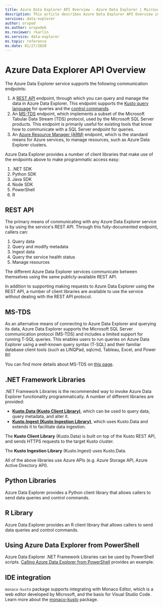 ```yaml
---
title: Azure Data Explorer API Overview - Azure Data Explorer | Microsoft Docs
description: This article describes Azure Data Explorer API Overview in Azure Data Explorer.
services: data-explorer
author: orspod
ms.author: orspodek
ms.reviewer: rkarlin
ms.service: data-explorer
ms.topic: reference
ms.date: 01/27/2020
---
```

# Azure Data Explorer API Overview

The Azure Data Explorer service supports the following communication endpoints:

1. A [REST API](#rest-api) endpoint, through which you can query and manage the data in Azure Data Explorer.
   This endpoint supports the [Kusto query language](../query/index.md) for queries
   and the [control commands](../management/index.md).
2. An [MS-TDS](#ms-tds) endpoint, which implements a subset of the Microsoft
   Tabular Data Stream (TDS) protocol, used by the Microsoft SQL Server products.
   This endpoint is primarily useful for existing tools that know how to communicate
   with a SQL Server endpoint for queries.
3. An [Azure Resource Manager (ARM)](https://docs.microsoft.com/azure/role-based-access-control/resource-provider-operations#microsoftkusto) endpoint, which is the standard means for Azure services, to manage resources, such as Azure Data Explorer clusters.

Azure Data Explorer provides a number of client libraries that make use of the
endpoints above to make programmatic access easy:

1. .NET SDK
2. Python SDK
3. Java SDK
4. Node SDK 
5. PowerShell
6. R

## REST API

The primary means of communicating with any Azure Data Explorer service
is by using the service's REST API. Through this fully-documented
endpoint, callers can:

1. Query data
2. Query and modify metadata
3. Ingest data
4. Query the service health status
5. Manage resources

The different Azure Data Explorer services communicate between
themselves using the same publicly-available REST API.

In addition to supporting making requests to Azure Data Explorer using the
REST API, a number of client libraries are available to use the service
without dealing with the REST API protocol.

## MS-TDS

As an alternative means of connecting to Azure Data Explorer and querying its data, Azure Data Explorer supports the Microsoft SQL Server communication protocol (MS-TDS)
and includes a limited support for running T-SQL queries. This enables users
to run queries on Azure Data Explorer using a well-known query syntax (T-SQL) and their
familiar database client tools (such as LINQPad, sqlcmd, Tableau, Excel, and Power BI)

You can find more details about MS-TDS on [this page](tds/index.md).

## .NET Framework Libraries

.NET Framework Libraries is the recommended way to invoke Azure Data Explorer functionality programmatically.
A number of different libraries are provided:

- [**Kusto.Data (Kusto Client Library)**](./netfx/about-kusto-data.md), which can be used to query data, query metadata, and alter it.
- [**Kusto.Ingest (Kusto Ingestion Library)**](netfx/about-kusto-ingest.md), which uses Kusto.Data and extends it to facilitate
   data ingestion.


The **Kusto Client Library** (Kusto.Data) is built on top of the Kusto REST API,
and sends HTTPS requests to the target Kusto cluster. 

The **Kusto Ingestion Library** (Kusto.Ingest) uses Kusto.Data.



All of the above libraries use Azure APIs (e.g. Azure Storage API, Azure Active Directory API).

## Python Libraries

Azure Data Explorer provides a Python client library that allows callers to send data queries and control commands.

## R Library

Azure Data Explorer provides an R client library that allows callers to send data queries and control commands.



## Using Azure Data Explorer from PowerShell

Azure Data Explorer .NET Framework Libraries can be used by PowerShell scripts.
[Calling Azure Data Explorer from PowerShell](powershell/powershell.md) provides an example.

## IDE integration

`monaco-kusto` package supports integrating with Monaco Editor, which is a web editor developed by Microsoft, and the basis for Visual Studio Code.
Learn more about the [monaco-kusto](monaco/monaco-kusto.md) package.
